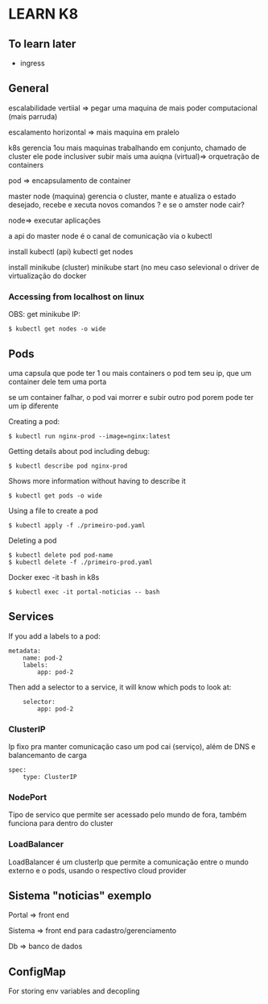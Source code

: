 # LEARN K8
## To learn later
* ingress
## General
escalabilidade vertiial => pegar uma maquina de mais poder computacional (mais parruda)

escalamento horizontal => mais maquina em pralelo

k8s gerencia 1ou mais maquinas trabalhando em conjunto, chamado de cluster ele pode inclusiver subir mais uma auiqna (virtual)=> orquetração de containers

pod => encapsulamento de container

master node (maquina) gerencia o cluster, mante e atualiza o estado desejado, recebe e xecuta novos comandos
? e se o amster node cair?

node=> executar aplicações

a api do  master node é o canal de comunicação via o kubectl

install kubectl (api)
    kubectl get nodes

install minikube (cluster)
minikube start (no meu caso selevional o driver de virtualização do docker

### Accessing from localhost on linux 
OBS: get minikube IP:

    $ kubectl get nodes -o wide

## Pods
uma capsula que pode ter 1 ou mais containers
o pod tem seu ip, que um container dele tem uma porta

se um container falhar, o pod vai morrer e subir outro pod porem pode ter um ip diferente

Creating a pod:
    
    $ kubectl run nginx-prod --image=nginx:latest

Getting details about pod including debug:
    
    $ kubectl describe pod nginx-prod

Shows more information without having to describe it
    
    $ kubectl get pods -o wide


Using a file to create a pod
    
    $ kubectl apply -f ./primeiro-pod.yaml

Deleting a pod
    
    $ kubectl delete pod pod-name
    $ kubectl delete -f ./primeiro-prod.yaml

Docker exec -it  bash in k8s
    
    $ kubectl exec -it portal-noticias -- bash

## Services
If you add a labels to a pod:
    
    metadata:
        name: pod-2
        labels:
            app: pod-2

Then add a selector to a service, it will know which pods to look at:

        selector:
            app: pod-2
### ClusterIP
Ip fixo pra manter comunicação caso um pod cai (serviço), além de DNS e balancemanto de carga

    spec:
        type: ClusterIP
### NodePort
Tipo de servico que permite ser acessado pelo mundo de fora, também funciona para dentro do cluster

### LoadBalancer
LoadBalancer é um clusterIp que permite a comunicação entre o mundo externo e o pods, usando o respectivo cloud provider

## Sistema "noticias" exemplo
Portal => front end

Sistema => front end para cadastro/gerenciamento

Db => banco de dados

## ConfigMap
For storing env variables and decopling